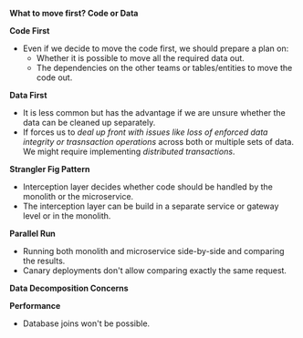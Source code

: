 **What to move first? Code or Data**

**Code First**
* Even if we decide to move the code first, we should prepare a plan on:
    * Whether it is possible to move all the required data out.
    * The dependencies on the other teams or tables/entities to move the code out.

**Data First**
* It is less common but has the advantage if we are unsure whether the data can be cleaned up separately.
* If forces us to *deal up front with issues like loss of enforced data integrity or trasnsaction operations* across both or multiple sets of data. We might require implementing *distributed transactions*.

**Strangler Fig Pattern**
* Interception layer decides whether code should be handled by the monolith or the microservice.
* The interception layer can be build in a separate service or gateway level or in the monolith.

**Parallel Run**
* Running both monolith and microservice side-by-side and comparing the results.
* Canary deployments don't allow comparing exactly the same request.

**Data Decomposition Concerns**

**Performance**
* Database joins won't be possible.